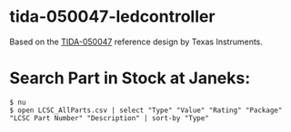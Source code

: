 # tida-050047-ledcontroller
Based on the [TIDA-050047](https://www.ti.com/tool/TIDA-050047#design-products) reference design by Texas Instruments.


# Search Part in Stock at Janeks:
```
$ nu
$ open LCSC_AllParts.csv | select "Type" "Value" "Rating" "Package" "LCSC Part Number" "Description" | sort-by "Type"
```

